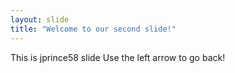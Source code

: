 ```yaml
---
layout: slide
title: "Welcome to our second slide!"
---
```

This is jprince58 slide
Use the left arrow to go back!